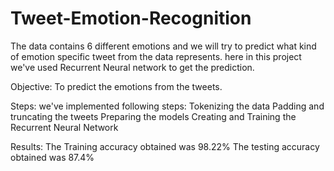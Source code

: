 # Tweet-Emotion-Recognition
The data contains 6 different emotions and we will try to predict what kind of emotion specific tweet from the data represents. 
here in this project we've used Recurrent Neural network to get the prediction.


Objective: To predict the emotions from the tweets.

Steps:
we've implemented following steps:
Tokenizing the data
Padding and truncating the tweets
Preparing the models
Creating and Training the Recurrent Neural Network


Results:
The Training accuracy obtained was 98.22%
The testing accuracy obtained was 87.4%
